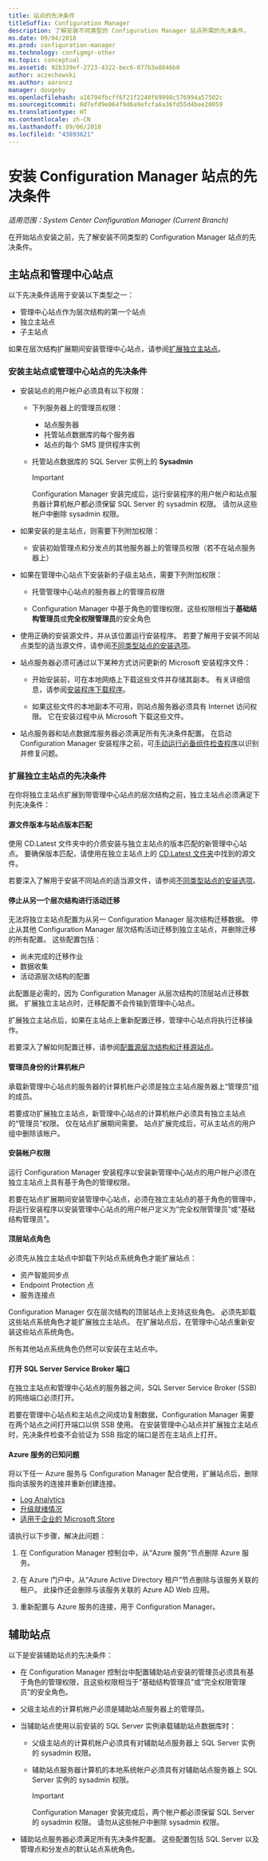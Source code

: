 ```yaml
---
title: 站点的先决条件
titleSuffix: Configuration Manager
description: 了解安装不同类型的 Configuration Manager 站点所需的先决条件。
ms.date: 09/04/2018
ms.prod: configuration-manager
ms.technology: configmgr-other
ms.topic: conceptual
ms.assetid: 92b339ef-2723-4322-bec6-077b3e8846b0
author: aczechowski
ms.author: aaroncz
manager: dougeby
ms.openlocfilehash: a16794fbcff6f21f2240f69998c576994a57502c
ms.sourcegitcommit: 0d7efd9e064f9d6a9efcfa6a36fd55d4bee20059
ms.translationtype: HT
ms.contentlocale: zh-CN
ms.lasthandoff: 09/06/2018
ms.locfileid: "43893621"
---
```

# <a name="prerequisites-for-installing-configuration-manager-sites"></a>安装 Configuration Manager 站点的先决条件

*适用范围：System Center Configuration Manager (Current Branch)*

在开始站点安装之前，先了解安装不同类型的 Configuration Manager 站点的先决条件。



## <a name="primary-sites-and-the-central-administration-site"></a>主站点和管理中心站点

以下先决条件适用于安装以下类型之一：
- 管理中心站点作为层次结构的第一个站点
- 独立主站点
- 子主站点

如果在层次结构扩展期间安装管理中心站点，请参阅[扩展独立主站点](#bkmk_expand)。


###  <a name="bkmk_PrereqPri"></a>安装主站点或管理中心站点的先决条件  

- 安装站点的用户帐户必须具有以下权限：  

    - 下列服务器上的管理员权限：  
        - 站点服务器  
        - 托管站点数据库的每个服务器  
        - 站点的每个 SMS 提供程序实例  

    - 托管站点数据库的 SQL Server 实例上的 **Sysadmin**  

        > [!IMPORTANT]  
        >  Configuration Manager 安装完成后，运行安装程序的用户帐户和站点服务器计算机帐户都必须保留 SQL Server 的 sysadmin 权限。 请勿从这些帐户中删除 sysadmin 权限。  

- 如果安装的是主站点，则需要下列附加权限：  

    - 安装初始管理点和分发点的其他服务器上的管理员权限（若不在站点服务器上）  

- 如果在管理中心站点下安装新的子级主站点，需要下列附加权限：  

    - 托管管理中心站点的服务器上的管理员权限  

    - Configuration Manager 中基于角色的管理权限，这些权限相当于**基础结构管理员**或**完全权限管理员**的安全角色  

- 使用正确的安装源文件，并从该位置运行安装程序。 若要了解用于安装不同站点类型的适当源文件，请参阅[不同类型站点的安装选项](/sccm/core/servers/deploy/install/prepare-to-install-sites#bkmk_options)。  

- 站点服务器必须可通过以下某种方式访问更新的 Microsoft 安装程序文件：  

    - 开始安装前，可在本地网络上下载这些文件并存储其副本。 有关详细信息，请参阅[安装程序下载程序](/sccm/core/servers/deploy/install/setup-downloader)。  

    - 如果这些文件的本地副本不可用，则站点服务器必须具有 Internet 访问权限。 它在安装过程中从 Microsoft 下载这些文件。  

- 站点服务器和站点数据库服务器必须满足所有先决条件配置。 在启动 Configuration Manager 安装程序之前，可[手动运行必备组件检查程序](/sccm/core/servers/deploy/install/prerequisite-checker)以识别并修复问题。  


### <a name="bkmk_expand"></a> 扩展独立主站点的先决条件

在你将独立主站点扩展到带管理中心站点的层次结构之前，独立主站点必须满足下列先决条件：

#### <a name="source-file-version-matches-site-version"></a>源文件版本与站点版本匹配
使用 CD.Latest 文件夹中的介质安装与独立主站点的版本匹配的新管理中心站点。 要确保版本匹配，请使用在独立主站点上的 [CD.Latest 文件夹](/sccm/core/servers/manage/the-cd.latest-folder)中找到的源文件。 

若要深入了解用于安装不同站点的适当源文件，请参阅[不同类型站点的安装选项](/sccm/core/servers/deploy/install/prepare-to-install-sites#bkmk_options)。  

#### <a name="stop-active-migration-from-another-hierarchy"></a>停止从另一个层次结构进行活动迁移
无法将独立主站点配置为从另一 Configuration Manager 层次结构迁移数据。 停止从其他 Configuration Manager 层次结构活动迁移到独立主站点，并删除迁移的所有配置。 这些配置包括： 
- 尚未完成的迁移作业  
- 数据收集  
- 活动源层次结构的配置  

此配置是必需的，因为 Configuration Manager 从层次结构的顶层站点迁移数据。 扩展独立主站点时，迁移配置不会传输到管理中心站点。  

扩展独立主站点后，如果在主站点上重新配置迁移，管理中心站点将执行迁移操作。 

若要深入了解如何配置迁移，请参阅[配置源层次结构和迁移源站点](/sccm/core/migration/configuring-source-hierarchies-and-source-sites-for-migration)。  

#### <a name="computer-account-as-administrator"></a>管理员身份的计算机帐户
承载新管理中心站点的服务器的计算机帐户必须是独立主站点服务器上“管理员”组的成员。 

若要成功扩展独立主站点，新管理中心站点的计算机帐户必须具有独立主站点的“管理员”权限。 仅在站点扩展期间需要。 站点扩展完成后，可从主站点的用户组中删除该帐户。  

#### <a name="installation-account-permissions"></a>安装帐户权限
运行 Configuration Manager 安装程序以安装新管理中心站点的用户帐户必须在独立主站点上具有基于角色的管理权限。

若要在站点扩展期间安装管理中心站点，必须在独立主站点的基于角色的管理中，将运行安装程序以安装管理中心站点的用户帐户定义为“完全权限管理员”或“基础结构管理员”。  

#### <a name="top-level-site-roles"></a>顶层站点角色
必须先从独立主站点中卸载下列站点系统角色才能扩展站点：

- 资产智能同步点  
- Endpoint Protection 点  
- 服务连接点  

Configuration Manager 仅在层次结构的顶层站点上支持这些角色。 必须先卸载这些站点系统角色才能扩展独立主站点。 在扩展站点后，在管理中心站点重新安装这些站点系统角色。  

所有其他站点系统角色仍然可以安装在主站点中。  

#### <a name="open-the-sql-server-service-broker-port"></a>打开 SQL Server Service Broker 端口
在独立主站点和管理中心站点的服务器之间，SQL Server Service Broker (SSB) 的网络端口必须打开。  

若要在管理中心站点和主站点之间成功复制数据，Configuration Manager 需要在两个站点之间打开端口以供 SSB 使用。 在安装管理中心站点并扩展独立主站点时，先决条件检查不会验证为 SSB 指定的端口是否在主站点上打开。  

#### <a name="known-issues-with-azure-services"></a>Azure 服务的已知问题
将以下任一 Azure 服务与 Configuration Manager 配合使用，扩展站点后，删除指向该服务的连接并重新创建连接。

- [Log Analytics](/sccm/core/clients/manage/sync-data-log-analytics)  
- [升级就绪情况](/sccm/core/clients/manage/upgrade/upgrade-readiness)  
- [适用于企业的 Microsoft Store](/sccm/apps/deploy-use/manage-apps-from-the-windows-store-for-business)  

请执行以下步骤，解决此问题：
 1. 在 Configuration Manager 控制台中，从“Azure 服务”节点删除 Azure 服务。  

 2. 在 Azure 门户中，从“Azure Active Directory 租户”节点删除与该服务关联的租户。 此操作还会删除与该服务关联的 Azure AD Web 应用。  

 3. 重新配置与 Azure 服务的连接，用于 Configuration Manager。  



## <a name="bkmk_secondary"></a>辅助站点

以下是安装辅助站点的先决条件：

- 在 Configuration Manager 控制台中配置辅助站点安装的管理员必须具有基于角色的管理权限，且这些权限相当于“基础结构管理员”或“完全权限管理员”的安全角色。  

- 父级主站点的计算机帐户必须是辅助站点服务器上的管理员。  

- 当辅助站点使用以前安装的 SQL Server 实例承载辅助站点数据库时：  

    - 父级主站点的计算机帐户必须具有对辅助站点服务器上 SQL Server 实例的 sysadmin 权限。  

    - 辅助站点服务器计算机的本地系统帐户必须具有对辅助站点服务器上 SQL Server 实例的 sysadmin 权限。  

        > [!IMPORTANT]  
        >  Configuration Manager 安装完成后，两个帐户都必须保留 SQL Server 的 sysadmin 权限。 请勿从这些帐户中删除 sysadmin 权限。  

- 辅助站点服务器必须满足所有先决条件配置。 这些配置包括 SQL Server 以及管理点和分发点的默认站点系统角色。  
